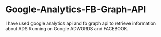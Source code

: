 # Google-Analytics-FB-Graph-API
I have used google analytics api and fb graph api to retrieve information about ADS Running on Google ADWORDS and FACEBOOK.
